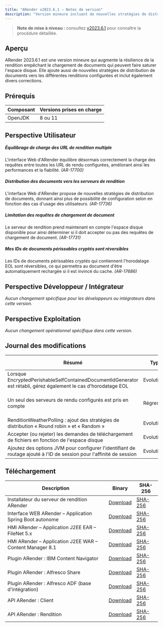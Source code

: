 ```yaml
---
title: "ARender v2023.6.1 – Notes de version"
description: "Version mineure incluant de nouvelles stratégies de distribution de documents vers les renditions, l'acceptation des requêtes basée sur l'espace disque, la résolution d'un problème avec l'identifiant de document périssable chiffré non réversible et de problème avec la configuration de rendus multiples"
---
```


> **Note de mise à niveau :** consultez [v2023.6.1](/fr/releases/upgrade-notes/v2023.6.1/) pour connaître la procédure détaillée.

## Aperçu

ARender 2023.6.1 est une version mineure qui augmente la résilience de la rendition empêchant le chargement de documents qui peuvent faire saturer l'espace disque. Elle ajoute aussi de nouvelles stratégies de distribution de documents vers les différentes renditions configurées et inclut également divers corrections.

## Prérequis

| Composant | Versions prises en charge |
| --------- | ------------------------ |
| OpenJDK   | 8 ou 11                  |

## Perspective Utilisateur

##### Équilibrage de charge des URL de rendition multiple
L'interface Web d'ARender équilibre désormais correctement la charge des requêtes entre toutes les URL de rendu configurées, améliorant ainsi les performances et la fiabilité. *(AR-17700)*

##### Distribution des documents vers les serveurs de rendition
L'interface Web d'ARender propose de nouvelles stratégies de distribution de documents, donnant ainsi plus de possibilité de configuration selon en fonction des cas d'usage des utilisateurs. *(AR-17736)*

##### Limitation des requêtes de chargement de document
Le serveur de rendition prend maintenant en compte l'espace disque disponible pour ainsi déterminer si il doit accepter ou pas des requêtes de chargement de document. *(AR-17731)*

##### Mes IDs de documents périssables cryptés sont réversibles
Les IDs de documents périssables cryptés qui contiennent l'horodatage EOL sont réversibles, ce qui permettra au document d'être automatiquement rechargée si il est invincé du cache. *(AR-17686)*


## Perspective Développeur / Intégrateur

*Aucun changement spécifique pour les développeurs ou intégrateurs dans cette version.*

## Perspective Exploitation

*Aucun changement opérationnel spécifique dans cette version.*

## Journal des modifications

| Résumé | Type | Clé | Tickets liés |
| ------ | ---- | --- | ------------ |
| Lorsque EncryptedPerishableSelfContainedDocumentIdGenerator est rétabli, gérez également le cas d'horodatage EOL | Evolution | AR-17686 | |
| Un seul des serveurs de rendu configurés est pris en compte | Régression | AR-17700 | TMAPR-6404 / TMAPR-6354 | |
| RenditionWeatherPolling : ajout des stratégies de distribution « Round robin » et « Random » | Evolution | AR-17736 | |
| Accepter (ou rejeter) les demandes de téléchargement de fichiers en fonction de l'espace disque | Evolution | AR-17731 | |
| Ajoutez des options JVM pour configurer l'identifiant de routage ajouté à l'ID de session pour l'affinité de session | Evolution | AR-17639 | |


## Téléchargement

| Description | Binary | SHA-256 |
|-------------|--------|---------|
| Installateur du serveur de rendition ARender | [Download](https://artifactory.arondor.cloud/artifactory/arondor-release/com/arondor/arender/micro/services/rendition-engine-installer/2023.6.1/rendition-engine-installer-2023.6.1-rendition.jar) | [SHA-256](https://artifactory.arondor.cloud/artifactory/arondor-release/com/arondor/arender/micro/services/rendition-engine-installer/2023.6.1/rendition-engine-installer-2023.6.1-rendition.jar.sha256) |
| Interface WEB ARender – Application Spring Boot autonome | [Download](https://artifactory.arondor.cloud/artifactory/arondor-release/com/arondor/arender/arondor-arender-hmi-spring-boot-package/2023.6.1/arondor-arender-hmi-spring-boot-package-2023.6.1.zip) | [SHA-256](https://artifactory.arondor.cloud/artifactory/arondor-release/com/arondor/arender/arondor-arender-hmi-spring-boot-package/2023.6.1/arondor-arender-hmi-spring-boot-package-2023.6.1.zip.sha256) |
| HMI ARender – Application J2EE EAR – FileNet 5.x | [Download](https://artifactory.arondor.cloud/artifactory/arondor-release/com/arondor/arender/arondor-arender-hmi-filenet-ear/2023.6.1/arondor-arender-hmi-filenet-ear-2023.6.1.ear) | [SHA-256](https://artifactory.arondor.cloud/artifactory/arondor-release/com/arondor/arender/arondor-arender-hmi-filenet-ear/2023.6.1/arondor-arender-hmi-filenet-ear-2023.6.1.ear.sha256) |
| HMI ARender – Application J2EE WAR – Content Manager 8.1 | [Download](https://artifactory.arondor.cloud/artifactory/arondor-release/com/arondor/arender/arondor-arender-hmi-cm/2023.6.1/arondor-arender-hmi-cm-2023.6.1.war) | [SHA-256](https://artifactory.arondor.cloud/artifactory/arondor-release/com/arondor/arender/arondor-arender-hmi-cm/2023.6.1/arondor-arender-hmi-cm-2023.6.1.war.sha256) |
| Plugin ARender : IBM Content Navigator | [Download](https://artifactory.arondor.cloud/artifactory/arondor-release/com/arondor/arender/arondor-arender-navigator-plugin/2023.6.1/arondor-arender-navigator-plugin-2023.6.1.jar) | [SHA-256](https://artifactory.arondor.cloud/artifactory/arondor-release/com/arondor/arender/arondor-arender-navigator-plugin/2023.6.1/arondor-arender-navigator-plugin-2023.6.1.jar.sha256) |
| Plugin ARender : Alfresco Share | [Download](https://artifactory.arondor.cloud/artifactory/arondor-release/com/arondor/arender/arender-for-alfresco-share-plugin/2023.6.1/arender-for-alfresco-share-plugin-2023.6.1.jar) | [SHA-256](https://artifactory.arondor.cloud/artifactory/arondor-release/com/arondor/arender/arender-for-alfresco-share-plugin/2023.6.1/arender-for-alfresco-share-plugin-2023.6.1.jar.sha256) |
| Plugin ARender : Alfresco ADF (base d'intégration) | [Download](https://artifactory.arondor.cloud/artifactory/arondor-release/com/arondor/arender/arender-for-alfresco-ADF-plugin/2023.6.1/arender-for-alfresco-ADF-plugin-2023.6.1.zip) | [SHA-256](https://artifactory.arondor.cloud/artifactory/arondor-release/com/arondor/arender/arender-for-alfresco-ADF-plugin/2023.6.1/arender-for-alfresco-ADF-plugin-2023.6.1.zip.sha256) |
| API ARender : Client | [Download](https://artifactory.arondor.cloud/artifactory/arondor-release/com/arondor/arender/arondor-arender-client-api/2023.6.1/arondor-arender-client-api-2023.6.1-javadoc.jar) | [SHA-256](https://artifactory.arondor.cloud/artifactory/arondor-release/com/arondor/arender/arondor-arender-client-api/2023.6.1/arondor-arender-client-api-2023.6.1-javadoc.jar.sha256) |
| API ARender : Rendition | [Download](https://artifactory.arondor.cloud/artifactory/arondor-release/com/arondor/arender/arondor-arender-rendition-api/2023.6.1/arondor-arender-rendition-api-2023.6.1-javadoc.jar) | [SHA-256](https://artifactory.arondor.cloud/artifactory/arondor-release/com/arondor/arender/arondor-arender-rendition-api/2023.6.1/arondor-arender-rendition-api-2023.6.1-javadoc.jar.sha256) |